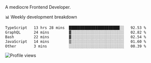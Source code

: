 A mediocre Frontend Developer.

📊 Weekly development breakdown
<!--START_SECTION:waka-->

```txt
TypeScript   13 hrs 28 mins  ███████████████████████░░   92.53 %
GraphQL      24 mins         ▓░░░░░░░░░░░░░░░░░░░░░░░░   02.82 %
Bash         22 mins         ▓░░░░░░░░░░░░░░░░░░░░░░░░   02.54 %
JavaScript   14 mins         ▒░░░░░░░░░░░░░░░░░░░░░░░░   01.60 %
Other        3 mins          ░░░░░░░░░░░░░░░░░░░░░░░░░   00.39 %
```

<!--END_SECTION:waka-->

<img src="https://gpvc.arturio.dev/iqbalfasri" alt="Profile views"/>

